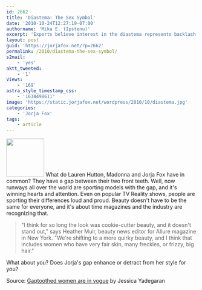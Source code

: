 ```yaml
---
id: 2662
title: 'Diastema: The Sex Symbol'
date: '2010-10-24T12:27:19-07:00'
authorname: 'Mika E. (Ipstenu)'
excerpt: 'Experts believe interest in the diastema represents backlash against unattainable beauty standards and obsession with perfection.'
layout: post
guid: 'https://jorjafox.net/?p=2662'
permalink: /2010/diastema-the-sex-symbol/
s2mail:
    - 'yes'
aktt_tweeted:
    - '1'
Views:
    - '169'
astra_style_timestamp_css:
    - '1634498611'
image: 'https://static.jorjafox.net/wordpress/2010/10/diastema.jpg'
categories:
    - 'Jorja Fox'
tags:
    - article
---
```


<a href="//static.jorjafox.net/wordpress/2010/10/diastema.jpg"><img src="//static.jorjafox.net/wordpress/2010/10/diastema-100x100.jpg" alt="" title="diastema" width="100" height="100" class="alignleft size-thumbnail wp-image-2663" /></a> What do Lauren Hutton, Madonna and Jorja Fox have in common?  They have a gap between their two front teeth.  Well, now runways all over the world are sporting models with the gap, and it's winning hearts and attention.  Even on popular TV Reality shows, people are sporting their differences loud and proud.  Beauty doesn't have to be the same for everyone, and it's about time magazines and the industry are recognizing that.

<blockquote>"I think for so long the look was cookie-cutter beauty, and it doesn't stand out," says Heather Muir, beauty news editor for Allure magazine in New York. "We're shifting to a more quirky beauty, and I think that includes women who have very fair skin, many freckles, or frizzy, big hair."</blockquote>

What about you?  Does Jorja's gap enhance or detract from her style for you?

Source: <a href="http://seattletimes.nwsource.com/html/thearts/2013193199_webgap19.html">Gaptoothed women are in vogue</a> by Jessica Yadegaran
